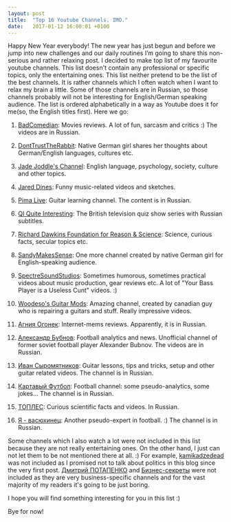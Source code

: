 ```yaml
---
layout: post
title:  "Top 16 Youtube Channels. IMO."
date:   2017-01-12 16:00:01 +0100
---
```

Happy New Year everybody! The new year has just begun and before we jump into
new challenges and our daily routines I’m going to share this non-serious and
rather relaxing post. I decided to make top list of my favourite youtube
channels. This list doesn't contain any professional or specific topics, only
the entertaining ones. This list neither pretend to be the list of the best
channels. It is rather channels which I often watch when I want to relax my
brain a little. Some of those channels are in Russian, so those channels
probably will not be interesting for English/German speaking audience. The list
is ordered alphabetically in a way as Youtube does it for me(so, the English
titles first). Here we go:

1. [BadComedian](https://www.youtube.com/channel/UC6cqazSR6CnVMClY0bJI0Lg):
    Movies reviews. A lot of fun, sarcasm and critics :) The videos are in Russian.

2. [DontTrustTheRabbit](https://www.youtube.com/channel/UC1-MpIG20o6kzsu1I5SLXpQ):
    Native German girl shares her thoughts about German/English languages,
    cultures etc.

3. [Jade Joddle's Channel](https://www.youtube.com/channel/UC0MJBC99PMd86hDbaRTFmWg):
    English language, psychology, society, culture and other topics.

4. [Jared Dines](https://www.youtube.com/channel/UCJcYRr8rpsxVPfWA5vkuxFw):
    Funny music-related videos and sketches.

5. [Pima Live](https://www.youtube.com/channel/UCEb4vwhFFJcO8w-TrR8iRNw): Guitar
    learning channel. The content is in Russian.

6. [QI Quite Interesting](https://www.youtube.com/channel/UCtk3OPc31bHfVvvzC5ru04w):
    The British television quiz show series with Russian subtitles.

7. [Richard Dawkins Foundation for Reason & Science](https://www.youtube.com/user/richarddawkinsdotnet/videos):
    Science, curious facts, secular topics etc.

8. [SandyMakesSense](https://www.youtube.com/channel/UCHGStxgm6fOP_p9TdIYJiLg):
    One more channel created by native German girl for English-speaking audience.

9. [SpectreSoundStudios](https://www.youtube.com/channel/UC-f76NUQN5M-Z0cd0MOP5xw):
    Sometimes humorous, sometimes practical videos about music production, gear
    reviews etc. A lot of "Your Bass Player is a Useless Cunt" videos. :)

10. [Woodeso's Guitar Mods](https://www.youtube.com/channel/UCNk-8pDv1tGMRml9b472qsQ): Amazing
    channel, created by canadian guy who is repairing a guitars and stuff. Really impressive videos.

11. [Агния Огонек](https://www.youtube.com/channel/UCD8cMdbEEcdIJsVtvwm836w): Internet-mems
    reviews. Apparently, it is in Russian.

12. [Александр Бубнов](https://www.youtube.com/channel/UCj49b9QYnEu_oqy-1HyXG8A):
    Football analytics and news. Unofficial channel of former soviet football
    player Alexander Bubnov. The videos are in Russian.

13. [Иван Сыромятников](https://www.youtube.com/channel/UCHImITX13FKpk7tPk8kO7-w):
    Guitar lessons, tips and tricks, setup and other guitar related videos.
    The channel is in Russian.

14. [Картавый Футбол](https://www.youtube.com/channel/UCYKXkKRqQqCoIAHG0_N32QQ):
    Football channel: some pseudo-analytics, some jokes… The channel is in Russian.

15. [ТОПЛЕС](https://www.youtube.com/channel/UC2Ru64PHqW4FxoP0xhQRvJg): Curious
    scientific facts and videos. In Russian.

16. [Я - васюхинец](https://www.youtube.com/channel/UCgG-B2hs6kjh4Fv_uNYukZQ):
    Another pseudo-expert in football. :) The channel is in Russian.


Some channels which I also watch a lot were not included in this list because
they are not really entertaining ones. On the other hand, I just can not let
them to be not mentioned there at all. :) For example, [kamikadzedead](https://www.youtube.com/channel/UCDbsY8C1eQJ5t6KBv9ds-ag)
was not included as I promised not to talk about politics in this blog since the very first post.
[Дмитрий ПОТАПЕНКО](https://www.youtube.com/channel/UC54SBo5_usXGEoybX1ZVETQ) and
[Бизнес-секреты](https://www.youtube.com/channel/UC_ErLqdnmXGMH-pccUQjwyA)
were not included as they are very business-specific channels and for the vast
majority of my readers it's going to be just boring.

I hope you will find something interesting for you in this list :)

Bye for now!